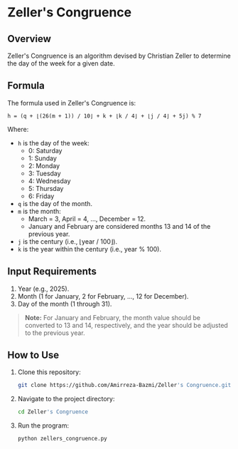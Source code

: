 # Zeller's Congruence

## Overview
Zeller's Congruence is an algorithm devised by Christian Zeller to determine the day of the week for a given date.

## Formula
The formula used in Zeller's Congruence is:

```
h = (q + ⌊(26(m + 1)) / 10⌋ + k + ⌊k / 4⌋ + ⌊j / 4⌋ + 5j) % 7
```

Where:
- `h` is the day of the week:
  - 0: Saturday
  - 1: Sunday
  - 2: Monday
  - 3: Tuesday
  - 4: Wednesday
  - 5: Thursday
  - 6: Friday
- `q` is the day of the month.
- `m` is the month:
  - March = 3, April = 4, ..., December = 12.
  - January and February are considered months 13 and 14 of the previous year.
- `j` is the century (i.e., ⌊year / 100⌋).
- `k` is the year within the century (i.e., year % 100).

## Input Requirements
1. Year (e.g., 2025).
2. Month (1 for January, 2 for February, ..., 12 for December).
3. Day of the month (1 through 31).

> **Note:** For January and February, the month value should be converted to 13 and 14, respectively, and the year should be adjusted to the previous year.

## How to Use
1. Clone this repository:
   ```bash
   git clone https://github.com/Amirreza-Bazmi/Zeller's Congruence.git
   ```

2. Navigate to the project directory:
   ```bash
   cd Zeller's Congruence
   ```

3. Run the program:
   ```bash
   python zellers_congruence.py
   ```
